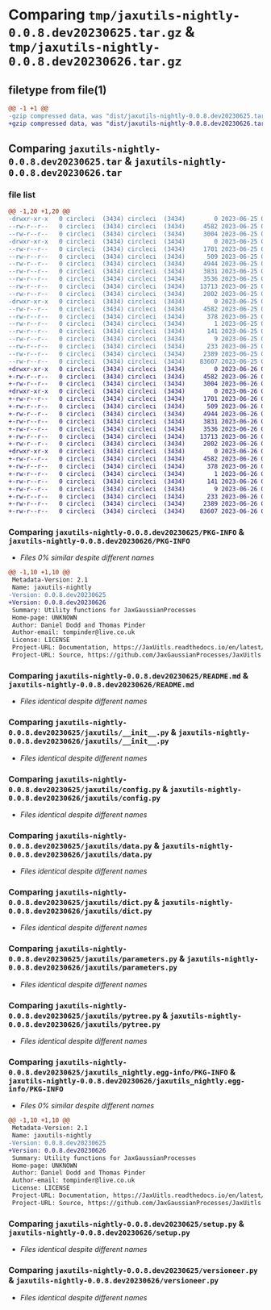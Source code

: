 # Comparing `tmp/jaxutils-nightly-0.0.8.dev20230625.tar.gz` & `tmp/jaxutils-nightly-0.0.8.dev20230626.tar.gz`

## filetype from file(1)

```diff
@@ -1 +1 @@
-gzip compressed data, was "dist/jaxutils-nightly-0.0.8.dev20230625.tar", last modified: Sun Jun 25 00:06:37 2023, max compression
+gzip compressed data, was "dist/jaxutils-nightly-0.0.8.dev20230626.tar", last modified: Mon Jun 26 00:06:36 2023, max compression
```

## Comparing `jaxutils-nightly-0.0.8.dev20230625.tar` & `jaxutils-nightly-0.0.8.dev20230626.tar`

### file list

```diff
@@ -1,20 +1,20 @@
-drwxr-xr-x   0 circleci  (3434) circleci  (3434)        0 2023-06-25 00:06:37.891873 jaxutils-nightly-0.0.8.dev20230625/
--rw-r--r--   0 circleci  (3434) circleci  (3434)     4582 2023-06-25 00:06:37.891873 jaxutils-nightly-0.0.8.dev20230625/PKG-INFO
--rw-r--r--   0 circleci  (3434) circleci  (3434)     3004 2023-06-25 00:06:31.000000 jaxutils-nightly-0.0.8.dev20230625/README.md
-drwxr-xr-x   0 circleci  (3434) circleci  (3434)        0 2023-06-25 00:06:37.891873 jaxutils-nightly-0.0.8.dev20230625/jaxutils/
--rw-r--r--   0 circleci  (3434) circleci  (3434)     1701 2023-06-25 00:06:31.000000 jaxutils-nightly-0.0.8.dev20230625/jaxutils/__init__.py
--rw-r--r--   0 circleci  (3434) circleci  (3434)      509 2023-06-25 00:06:37.891873 jaxutils-nightly-0.0.8.dev20230625/jaxutils/_version.py
--rw-r--r--   0 circleci  (3434) circleci  (3434)     4944 2023-06-25 00:06:31.000000 jaxutils-nightly-0.0.8.dev20230625/jaxutils/config.py
--rw-r--r--   0 circleci  (3434) circleci  (3434)     3831 2023-06-25 00:06:31.000000 jaxutils-nightly-0.0.8.dev20230625/jaxutils/data.py
--rw-r--r--   0 circleci  (3434) circleci  (3434)     3536 2023-06-25 00:06:31.000000 jaxutils-nightly-0.0.8.dev20230625/jaxutils/dict.py
--rw-r--r--   0 circleci  (3434) circleci  (3434)    13713 2023-06-25 00:06:31.000000 jaxutils-nightly-0.0.8.dev20230625/jaxutils/parameters.py
--rw-r--r--   0 circleci  (3434) circleci  (3434)     2802 2023-06-25 00:06:31.000000 jaxutils-nightly-0.0.8.dev20230625/jaxutils/pytree.py
-drwxr-xr-x   0 circleci  (3434) circleci  (3434)        0 2023-06-25 00:06:37.891873 jaxutils-nightly-0.0.8.dev20230625/jaxutils_nightly.egg-info/
--rw-r--r--   0 circleci  (3434) circleci  (3434)     4582 2023-06-25 00:06:37.000000 jaxutils-nightly-0.0.8.dev20230625/jaxutils_nightly.egg-info/PKG-INFO
--rw-r--r--   0 circleci  (3434) circleci  (3434)      378 2023-06-25 00:06:37.000000 jaxutils-nightly-0.0.8.dev20230625/jaxutils_nightly.egg-info/SOURCES.txt
--rw-r--r--   0 circleci  (3434) circleci  (3434)        1 2023-06-25 00:06:37.000000 jaxutils-nightly-0.0.8.dev20230625/jaxutils_nightly.egg-info/dependency_links.txt
--rw-r--r--   0 circleci  (3434) circleci  (3434)      141 2023-06-25 00:06:37.000000 jaxutils-nightly-0.0.8.dev20230625/jaxutils_nightly.egg-info/requires.txt
--rw-r--r--   0 circleci  (3434) circleci  (3434)        9 2023-06-25 00:06:37.000000 jaxutils-nightly-0.0.8.dev20230625/jaxutils_nightly.egg-info/top_level.txt
--rw-r--r--   0 circleci  (3434) circleci  (3434)      233 2023-06-25 00:06:37.891873 jaxutils-nightly-0.0.8.dev20230625/setup.cfg
--rw-r--r--   0 circleci  (3434) circleci  (3434)     2389 2023-06-25 00:06:31.000000 jaxutils-nightly-0.0.8.dev20230625/setup.py
--rw-r--r--   0 circleci  (3434) circleci  (3434)    83607 2023-06-25 00:06:31.000000 jaxutils-nightly-0.0.8.dev20230625/versioneer.py
+drwxr-xr-x   0 circleci  (3434) circleci  (3434)        0 2023-06-26 00:06:36.105047 jaxutils-nightly-0.0.8.dev20230626/
+-rw-r--r--   0 circleci  (3434) circleci  (3434)     4582 2023-06-26 00:06:36.105047 jaxutils-nightly-0.0.8.dev20230626/PKG-INFO
+-rw-r--r--   0 circleci  (3434) circleci  (3434)     3004 2023-06-26 00:06:29.000000 jaxutils-nightly-0.0.8.dev20230626/README.md
+drwxr-xr-x   0 circleci  (3434) circleci  (3434)        0 2023-06-26 00:06:36.105047 jaxutils-nightly-0.0.8.dev20230626/jaxutils/
+-rw-r--r--   0 circleci  (3434) circleci  (3434)     1701 2023-06-26 00:06:29.000000 jaxutils-nightly-0.0.8.dev20230626/jaxutils/__init__.py
+-rw-r--r--   0 circleci  (3434) circleci  (3434)      509 2023-06-26 00:06:36.105047 jaxutils-nightly-0.0.8.dev20230626/jaxutils/_version.py
+-rw-r--r--   0 circleci  (3434) circleci  (3434)     4944 2023-06-26 00:06:29.000000 jaxutils-nightly-0.0.8.dev20230626/jaxutils/config.py
+-rw-r--r--   0 circleci  (3434) circleci  (3434)     3831 2023-06-26 00:06:29.000000 jaxutils-nightly-0.0.8.dev20230626/jaxutils/data.py
+-rw-r--r--   0 circleci  (3434) circleci  (3434)     3536 2023-06-26 00:06:29.000000 jaxutils-nightly-0.0.8.dev20230626/jaxutils/dict.py
+-rw-r--r--   0 circleci  (3434) circleci  (3434)    13713 2023-06-26 00:06:29.000000 jaxutils-nightly-0.0.8.dev20230626/jaxutils/parameters.py
+-rw-r--r--   0 circleci  (3434) circleci  (3434)     2802 2023-06-26 00:06:29.000000 jaxutils-nightly-0.0.8.dev20230626/jaxutils/pytree.py
+drwxr-xr-x   0 circleci  (3434) circleci  (3434)        0 2023-06-26 00:06:36.105047 jaxutils-nightly-0.0.8.dev20230626/jaxutils_nightly.egg-info/
+-rw-r--r--   0 circleci  (3434) circleci  (3434)     4582 2023-06-26 00:06:36.000000 jaxutils-nightly-0.0.8.dev20230626/jaxutils_nightly.egg-info/PKG-INFO
+-rw-r--r--   0 circleci  (3434) circleci  (3434)      378 2023-06-26 00:06:36.000000 jaxutils-nightly-0.0.8.dev20230626/jaxutils_nightly.egg-info/SOURCES.txt
+-rw-r--r--   0 circleci  (3434) circleci  (3434)        1 2023-06-26 00:06:36.000000 jaxutils-nightly-0.0.8.dev20230626/jaxutils_nightly.egg-info/dependency_links.txt
+-rw-r--r--   0 circleci  (3434) circleci  (3434)      141 2023-06-26 00:06:36.000000 jaxutils-nightly-0.0.8.dev20230626/jaxutils_nightly.egg-info/requires.txt
+-rw-r--r--   0 circleci  (3434) circleci  (3434)        9 2023-06-26 00:06:36.000000 jaxutils-nightly-0.0.8.dev20230626/jaxutils_nightly.egg-info/top_level.txt
+-rw-r--r--   0 circleci  (3434) circleci  (3434)      233 2023-06-26 00:06:36.105047 jaxutils-nightly-0.0.8.dev20230626/setup.cfg
+-rw-r--r--   0 circleci  (3434) circleci  (3434)     2389 2023-06-26 00:06:29.000000 jaxutils-nightly-0.0.8.dev20230626/setup.py
+-rw-r--r--   0 circleci  (3434) circleci  (3434)    83607 2023-06-26 00:06:29.000000 jaxutils-nightly-0.0.8.dev20230626/versioneer.py
```

### Comparing `jaxutils-nightly-0.0.8.dev20230625/PKG-INFO` & `jaxutils-nightly-0.0.8.dev20230626/PKG-INFO`

 * *Files 0% similar despite different names*

```diff
@@ -1,10 +1,10 @@
 Metadata-Version: 2.1
 Name: jaxutils-nightly
-Version: 0.0.8.dev20230625
+Version: 0.0.8.dev20230626
 Summary: Utility functions for JaxGaussianProcesses
 Home-page: UNKNOWN
 Author: Daniel Dodd and Thomas Pinder
 Author-email: tompinder@live.co.uk
 License: LICENSE
 Project-URL: Documentation, https://JaxUitls.readthedocs.io/en/latest/
 Project-URL: Source, https://github.com/JaxGaussianProcesses/JaxUitls
```

### Comparing `jaxutils-nightly-0.0.8.dev20230625/README.md` & `jaxutils-nightly-0.0.8.dev20230626/README.md`

 * *Files identical despite different names*

### Comparing `jaxutils-nightly-0.0.8.dev20230625/jaxutils/__init__.py` & `jaxutils-nightly-0.0.8.dev20230626/jaxutils/__init__.py`

 * *Files identical despite different names*

### Comparing `jaxutils-nightly-0.0.8.dev20230625/jaxutils/config.py` & `jaxutils-nightly-0.0.8.dev20230626/jaxutils/config.py`

 * *Files identical despite different names*

### Comparing `jaxutils-nightly-0.0.8.dev20230625/jaxutils/data.py` & `jaxutils-nightly-0.0.8.dev20230626/jaxutils/data.py`

 * *Files identical despite different names*

### Comparing `jaxutils-nightly-0.0.8.dev20230625/jaxutils/dict.py` & `jaxutils-nightly-0.0.8.dev20230626/jaxutils/dict.py`

 * *Files identical despite different names*

### Comparing `jaxutils-nightly-0.0.8.dev20230625/jaxutils/parameters.py` & `jaxutils-nightly-0.0.8.dev20230626/jaxutils/parameters.py`

 * *Files identical despite different names*

### Comparing `jaxutils-nightly-0.0.8.dev20230625/jaxutils/pytree.py` & `jaxutils-nightly-0.0.8.dev20230626/jaxutils/pytree.py`

 * *Files identical despite different names*

### Comparing `jaxutils-nightly-0.0.8.dev20230625/jaxutils_nightly.egg-info/PKG-INFO` & `jaxutils-nightly-0.0.8.dev20230626/jaxutils_nightly.egg-info/PKG-INFO`

 * *Files 0% similar despite different names*

```diff
@@ -1,10 +1,10 @@
 Metadata-Version: 2.1
 Name: jaxutils-nightly
-Version: 0.0.8.dev20230625
+Version: 0.0.8.dev20230626
 Summary: Utility functions for JaxGaussianProcesses
 Home-page: UNKNOWN
 Author: Daniel Dodd and Thomas Pinder
 Author-email: tompinder@live.co.uk
 License: LICENSE
 Project-URL: Documentation, https://JaxUitls.readthedocs.io/en/latest/
 Project-URL: Source, https://github.com/JaxGaussianProcesses/JaxUitls
```

### Comparing `jaxutils-nightly-0.0.8.dev20230625/setup.py` & `jaxutils-nightly-0.0.8.dev20230626/setup.py`

 * *Files identical despite different names*

### Comparing `jaxutils-nightly-0.0.8.dev20230625/versioneer.py` & `jaxutils-nightly-0.0.8.dev20230626/versioneer.py`

 * *Files identical despite different names*

